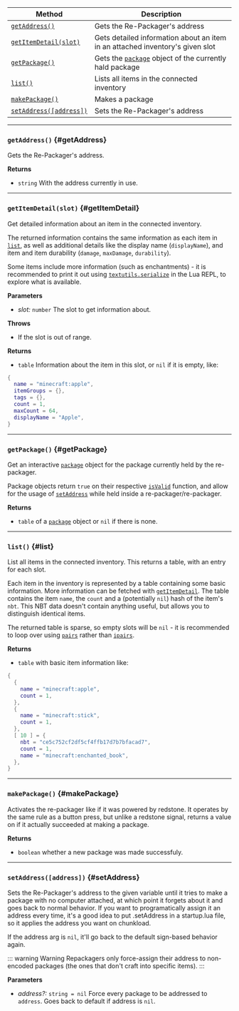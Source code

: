 | Method                                 | Description                                                  |
| -------------------------------------- | ------------------------------------------------------------ |
| [`getAddress()`](#getAddress)            | Gets the Re-Packager's address |
| [`getItemDetail(slot)`](#getItemDetail) | Gets detailed information about an item in an attached inventory's given slot |
| [`getPackage()`](#getPackage)            | Gets the [`package`](./package-object.md) object of the currently hald package |
| [`list()`](#list)  | Lists all items in the connected inventory |
| [`makePackage()`](#makePackage)            | Makes a package |
| [`setAddress([address])`](#setAddress)            | Sets the Re-Packager's address |

---


### `getAddress()` {#getAddress}

Gets the Re-Packager's address.

**Returns**

- `string` With the address currently in use. 

---


### `getItemDetail(slot)` {#getItemDetail}

Get detailed information about an item in the connected inventory.

The returned information contains the same information as each item in [`list`](#list), as well as additional details like the display name (`displayName`), and item and item durability (`damage`, `maxDamage`, `durability`).

Some items include more information (such as enchantments) - it is recommended to print it out using [`textutils.serialize`](https://tweaked.cc/module/textutils.html#v:serialize) in the Lua REPL, to explore what is available.

**Parameters**

- _slot:_ `number` The slot to get information about.

**Throws**

- If the slot is out of range.

**Returns**

- `table` Information about the item in this slot, or `nil` if it is empty, like:
```lua
{
  name = "minecraft:apple",
  itemGroups = {},
  tags = {},
  count = 1,
  maxCount = 64,
  displayName = "Apple",
}
```

---

### `getPackage()` {#getPackage}

Get an interactive [`package`](./package-object.md) object for the package currently held by the re-packager.

Package objects return `true` on their respective [`isValid`](./package-object.md#isValid) function, and allow for the usage of [`setAddress`](./package-object.md#setAddress) while held inside a re-packager/re-packager.

**Returns**
- `table` of a [`package`](./package-object.md) object or `nil` if there is none.

---

### `list()` {#list}

List all items in the connected inventory. This returns a table, with an entry for each slot.

Each item in the inventory is represented by a table containing some basic information. More information can be fetched with [`getItemDetail`](#getItemDetail). The table contains the item `name`, the `count` and a (potentially `nil`) hash of the item's `nbt`. This NBT data doesn't contain anything useful, but allows you to distinguish identical items.

The returned table is sparse, so empty slots will be `nil` - it is recommended to loop over using [`pairs`](https://www.lua.org/manual/5.1/manual.html#pdf-pairs) rather than [`ipairs`](https://www.lua.org/manual/5.1/manual.html#pdf-ipairs).


**Returns**

- `table` with basic item information like: 
```lua
{
  {
    name = "minecraft:apple",
    count = 1,
  },
  {
    name = "minecraft:stick",
    count = 1,
  },
  [ 10 ] = {
    nbt = "ce5c752cf2df5cf4ffb17d7b7bfacad7",
    count = 1,
    name = "minecraft:enchanted_book",
  },
}
```


---

### `makePackage()` {#makePackage}

Activates the re-packager like if it was powered by redstone. It operates by the same rule as a button press, but unlike a redstone signal, returns a value on if it actually succeeded at making a package.

**Returns**
- `boolean` whether a new package was made successfuly.


---


### `setAddress([address])` {#setAddress}

Sets the Re-Packager's address to the given variable until it tries to make a package with no computer attached, at which point it forgets about it and goes back to normal behavior.
If you want to programatically assign it an address every time, it's a good idea to put .setAddress in a startup.lua file, so it applies the address you want on chunkload.

If the address arg is `nil`, it'll go back to the default sign-based behavior again.

::: warning Warning
Repackagers only force-assign their address to non-encoded packages (the ones that don't craft into specific items).
:::

**Parameters**

- _address?:_ `string = nil` Force every package to be addressed to `address`. Goes back to default if address is `nil`.
